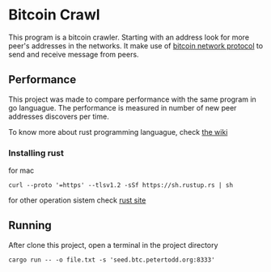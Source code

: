 # Bitcoin Crawl

This program is a bitcoin crawler. Starting with an address look for more peer's addresses in the networks.
It make use of [bitcoin network protocol](https://en.bitcoin.it/wiki/Protocol_documentation) to send and receive message from peers. 

## Performance

This project was made to compare performance with the same program in go languague.
The performance is measured in number of new peer addresses discovers per time.

To know more about rust programming languague, check [the wiki](https://github.com/jazminsofiaf/bc-crawl/wiki/About-Rust)

### Installing rust
 for mac
```
curl --proto '=https' --tlsv1.2 -sSf https://sh.rustup.rs | sh
```
for other operation sistem check [rust site](https://www.rust-lang.org/learn/get-started)



## Running

After clone this project, open a terminal in the project directory 
```
cargo run -- -o file.txt -s 'seed.btc.petertodd.org:8333'
```

